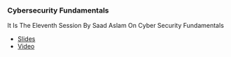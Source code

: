 ### Cybersecurity Fundamentals

It Is The Eleventh Session By Saad Aslam On Cyber Security Fundamentals

- [Slides](cybersecurity.pdf)
- [Video](https://www.youtube.com/watch?v=nT4yZz20e0Q)